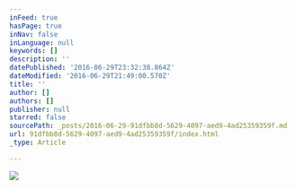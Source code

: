 ```yaml
---
inFeed: true
hasPage: true
inNav: false
inLanguage: null
keywords: []
description: ''
datePublished: '2016-06-29T23:32:38.864Z'
dateModified: '2016-06-29T21:49:00.570Z'
title: ''
author: []
authors: []
publisher: null
starred: false
sourcePath: _posts/2016-06-29-91dfbb8d-5629-4097-aed9-4ad25359359f.md
url: 91dfbb8d-5629-4097-aed9-4ad25359359f/index.html
_type: Article

---
```

![](https://the-grid-user-content.s3-us-west-2.amazonaws.com/8741ea82-3321-4a04-b76a-db32be574a4b.jpg)